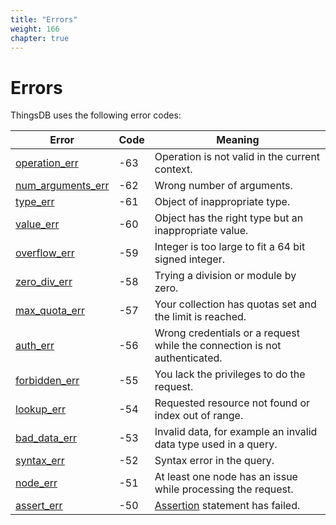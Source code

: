 ```yaml
---
title: "Errors"
weight: 166
chapter: true
---
```


# Errors

ThingsDB uses the following error codes:

Error | Code | Meaning
------| ---- | -------
[operation_err](./operation_err) | -63 | Operation is not valid in the current context.
[num_arguments_err](./num_arguments_err) | -62 | Wrong number of arguments.
[type_err](./type_err) | -61 | Object of inappropriate type.
[value_err](./value_err) | -60 | Object has the right type but an inappropriate value.
[overflow_err](./overflow_err) | -59 | Integer is too large to fit a 64 bit signed integer.
[zero_div_err](./zero_div_err) | -58 | Trying a division or module by zero.
[max_quota_err](./max_quota_err) | -57 | Your collection has quotas set and the limit is reached.
[auth_err](./auth_err)| -56 | Wrong credentials or a request while the connection is not authenticated.
[forbidden_err](./forbidden_err) | -55 | You lack the privileges to do the request.
[lookup_err](./lookup_err) | -54 | Requested resource not found or index out of range.
[bad_data_err](./bad_data_err) | -53 | Invalid data, for example an invalid data type used in a query.
[syntax_err](./syntax_err)| -52 | Syntax error in the query.
[node_err](./node_err) | -51 | At least one node has an issue while processing the request.
[assert_err](./assert_err)| -50 | [Assertion](../collection-api/assert) statement has failed.
